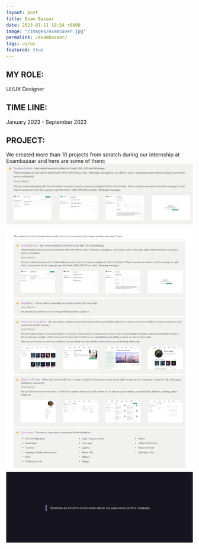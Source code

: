```yaml
---
layout: post
title: Exam Bazaar
date: 2023-01-11 18:54 +0600
image: "/images/examcover.jpg"
permalink: /exambazaar/
tags: ui/ux
featured: true
---
```


## MY ROLE:
UI/UX Designer

## TIME LINE:
January 2023 - September 2023

## PROJECT:
We created more than 10 projects from scratch during our internship at Exambazaar and here are some of them:
![Templates](../images/Templatebuilders.jpg)

![NDA](../images/Exambazaar_portfolio.png)
![NDA1](../images/nd.jpg)



